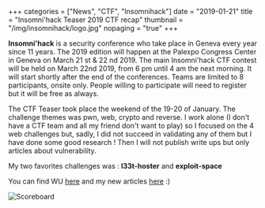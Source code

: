 +++
categories = ["News", "CTF", "Insomnihack"]
date = "2019-01-21"
title = "Insomni'hack Teaser 2019 CTF recap"
thumbnail = "/img/insomnihack/logo.jpg"
nopaging = "true"
+++

**Insomni'hack** is a security conference who take place in Geneva every year since 11 years. The 2019 edition will happen at the Palexpo Congress Center in Geneva on March 21 st & 22 nd 2019. The main Insomni'hack CTF contest will be held on March 22nd 2019, from 6 pm until 4 am the next morning. It will start shortly after the end of the conferences. Teams are limited to 8 participants, onsite only. People willing to participate will need to register but it will be free as always.

The CTF Teaser took place the weekend of the 19-20 of January. The challenge themes was pwn, web, crypto and reverse. I work alone (I don't have a CTF team and all my friend don't want to play) so I focused on the 4 web challenges but, sadly, I did not succeed in validating any of them but I have done some good research ! Then I will not publish write ups but only articles about vulnerability.

My two favorites challenges was : **l33t-hoster** and **exploit-space**

You can find WU [here](https://ctftime.org/event/686) and my new articles [here](/articles) :)

![Scoreboard](/img/insomnihack/scoreboard.png "Scoreboard")
